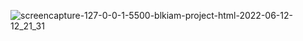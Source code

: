 ![screencapture-127-0-0-1-5500-blkiam-project-html-2022-06-12-12_21_31](https://user-images.githubusercontent.com/99764268/173245298-0991c766-5152-41fb-bca2-ad6f7ccfc6a3.png)
